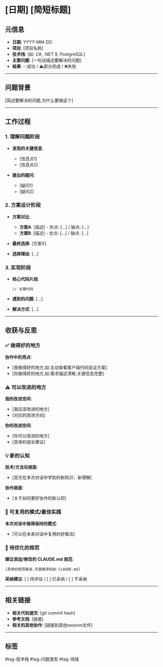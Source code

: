 # [日期] [简短标题]

## 元信息
- **日期**: YYYY-MM-DD
- **项目**: [项目名称]
- **技术栈**: [如: C#, .NET 9, PostgreSQL]
- **主要问题**: [一句话描述要解决的问题]
- **结果**: ✅成功 / ⚠️部分完成 / ❌失败

---

## 问题背景
[简述要解决的问题,为什么要做这个]

---

## 工作过程

### 1. 理解问题阶段
- **发现的关键信息**:
  - [信息点1]
  - [信息点2]

- **提出的疑问**:
  - [疑问1]
  - [疑问2]

### 2. 方案设计阶段
- **方案对比**:
  - **方案A**: [描述] - 优点: [...] / 缺点: [...]
  - **方案B**: [描述] - 优点: [...] / 缺点: [...]

- **最终选择**: [方案X]
- **选择理由**: [...]

### 3. 实现阶段
- **核心代码片段**:
  ```语言
  // 关键代码
  ```

- **遇到的问题**: [...]
- **解决方式**: [...]

---

## 收获与反思

### ✅ 做得好的地方
**协作中的亮点**:
- [我做得好的地方,如:主动查看客户端代码验证方案]
- [你做得好的地方,如:需求描述清晰,关键信息完整]

### ⚠️ 可以改进的地方
**我的改进空间**:
- [我应该改进的地方]
- [对应的改进方向]

**你的改进空间**:
- [你可以改进的地方]
- [具体的成长建议]

### 💡 新的认知
**技术/方法论层面**:
- [双方在本次对话中学到的新知识、新理解]

**协作层面**:
- [关于如何更好协作的新认知]

### 📌 可复用的模式/最佳实践
**本次对话中值得保持的模式**:
- [可以在未来对话中复用的好做法]

### 🔧 待优化的规范
**建议添加/修改的 CLAUDE.md 规范**:
```
[具体的规范条目,可直接添加到 CLAUDE.md]
```

**采纳建议**: [ ] 待评估 / [ ] 已采纳 / [ ] 不采纳

---

## 相关链接
- **相关代码提交**: [git commit hash]
- **参考文档**: [链接]
- **相关的其他协作**: [链接到其他session文件]

---

## 标签
#tag-技术栈 #tag-问题类型 #tag-领域
